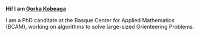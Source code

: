   
**Hi! I am [Gorka Kobeaga](https://gorka.kobeaga.eus)**

I am a PhD canditate at the Basque Center for Applied Mathematics (BCAM), working on algorithms to solve large-sized Orienteering Problems.

  <!--![Github stats](https://github-readme-stats.vercel.app/api?username=gkobeaga&count_private=true&show_icons=true&theme=buefy)-->

<!--![Top Langs](https://github-readme-stats.vercel.app/api/top-langs/?username=gkobeaga&theme=buefy&layout=compact)-->


<!--
**gkobeaga/gkobeaga** is a ✨ _special_ ✨ repository because its `README.md` (this file) appears on your GitHub profile.

Here are some ideas to get you started:

- 🔭 I’m currently working on ...
- 🌱 I’m currently learning ...
- 👯 I’m looking to collaborate on ...
- 🤔 I’m looking for help with ...
- 💬 Ask me about ...
- 📫 How to reach me: ...
- 😄 Pronouns: ...
- ⚡ Fun fact: ...
-->
